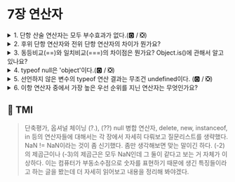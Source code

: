 # 7장 연산자

<details>

<summary> 1. 단항 산술 연산자는 모두 부수효과가 없다.(🅾️ / ❎)</summary>

```
❎
단항 산술 연산자에는 ++, --, +, - 가 있습니다.
++와 --은 부수효과가 있지만, + 과 - 은 부수효과가 없습니다.
++와 --은 값을 연산하고 재할당하는 암묵적인 할당 과정이 있지만, + 과 -은 number로 암묵적 변환한 값의 부호를 붙인 새로운 값을 리턴하기 때문입니다.
따라서 피연산자에 +과 -을 붙이면 숫자로의 타입 변환이 이루어집니다.

예를 들면, string 타입 변수 let a = '1'; 에 +a 연산은 1이라는 새로운 number 타입 값을 생성합니다.
boolean 타입인 경우, true라면 1로 false라면 0으로 타입변환을 해서 생성된 값을 리턴합니다.

숫자로 변환할 수 없는 값은 NaN이 됩니다. 예를 들면 let hello = 'hello';라고 할 경우, +hello는 NaN값을 리턴합니다.
'hello' string은 위의 a 변수의 경우처럼 암묵적 형변환을 시도했을 경우 숫자로 나타낼 수 없기 때문입니다.

숫자로의 암묵적 형변환은 boolean 데이터 타입에도 가능한데, 숫자로 형변환할 경우, false는 0, true는 1으로 변환할 수 있습니다.
예를 들어,
let a = false 일 경우, -a는 -0이 됩니다. 여기서, 단항 연산자의 순서는 먼저 number 타입으로 변환하고, 그 뒤에 부호를 붙입니다.
따라서 false를 숫자로 형변환하면 0이 되고, -을 붙이면 -0이 되는 겁니다.

let a = true일 경우에 -a는 -1입니다. 마찬가지로 true를 숫자로 변환하면 1이고, - 단항 연산자에 의해 -1이 됩니다.
```

</details>

<details>
<summary> 2. 후위 단항 연산자와 전위 단항 연산자의 차이가 뭔가요?</summary>

```
후위 단항연산자는 암묵적 할당이 먼저 일어나고 그 후에 연산이 이루지는 반면,
전위 단항 연산자는 연산을 먼저 하고, 그 값이 암묵적으로 할당됩니다.
예를 들어,

let a = 3;이라고 변수를 선언하고, let b = a++; 라고 후위 단항 연산을 하면, b의 값은 3이 되고, a의 값은 4가 됩니다.
let b = a++;을 풀어서 보면, let b = a; a+=1; 과 같습니다.

반면, let a = 3;이라고 변수를 선언하고, let b = ++a; 라고 전위 단항 연산을 하면, b의 값과 a 모두 4가 됩니다.
전위 연산자도 풀어서 보면, let b = ++a; 은 a+=1; let b = a; 입니다.
```

</details>

<details>
<summary> 3. 동등비교(==)와 일치비교(===)의 차이점은 뭔가요? Object.is()에 관해서 알고 있나요?</summary>

```
동등 비교는 단순히 값이 같은 지 평가를 하고, 일치 비교는 값이 같고, 타입 또한 같은 지 여부에 따라 true/false를 반환합니다.
== 연산자는 좌항과 우항의 타입이 일치하도록 타입변환을 시킨 후 값을 비교하는 반면, ===은 좌항과 우항의 값과 타입이 같은 지를 비교합니다.
따라서 일치비교가 더 엄격한 비교입니다.

Object.is()는 NaN 값 간의 비교와 +0과 -0 를 비교할 떄와 같이, 부동소수점을 사용해서 숫자를 나타내는 특성때문에 false로 나오는 경우에 쓰일 수 있습니다.

// 💖💖💖💖💖💖💖💖 NaN==NaN은 왜 false이고, 왜 +0 == -0은 true 일까? 해당 내용을 더 파보자! 💖💖💖💖💖💖💖💖


```

</details>

<details>
<summary> 4. typeof null은 'object'이다.(🅾️ / ❎)</summary>

```
🅾️
null은 null 타입이지만 typeof 연산시에 object를 반환한다.
따라서, null임을 확인하고 싶을 경우 === 연산자를 사용한다.

```

</details>

<details>
<summary> 5. 선언하지 않은 변수의 typeof 연산 결과는 무조건 undefined이다. (🅾️ / ❎)</summary>

```
❎
일반적으로, 선언하지 않은 변수의 typeof 연산 결과는 에러가 아니라 undefined입니다.
하지만, 전역 객체의 속성에 접근한 경우에는 object 타입이 반환될 수 있습니다.
예를 들어, 웹브라우저의 전역 객체는 window입니다.
만약 typeof localStorage를 콘솔로 찍어보면 object 타입임으로 알 수 있습니다.
이는 체이닝에 의해서, 현재 실행 컨텍스트에는 해당 변수 선언을 찾지 못했기 때문에,
상위의 컨텍스트로 올라가다 최상위의 global에서 해당 객체의 타입을 반환한 것입니다.
```

</details>

<details>
<summary> 6. 이항 연산자 중에서 가장 높은 우선 순위를 지닌 연산자는 무엇인가요? </summary>

```
`**` 지수 연산자가 이항 연산자 중에서 제일 우선 순위가 높습니다.
```

</details>

## 💭 TMI

> 단축평가, 옵셔널 체이닝 (?.), (??) null 병합 연산자, delete, new, instanceof, in 등의 연산자들에 대해서는 각 장에서 자세히 다뤄보고 질문리스트를 생략했다. NaN != NaN이라는 것이 좀 신기했다. 좀만 생각해보면 맞는 말이긴 하다. (-2)의 제곱근이나 (-3)의 제곱근은 모두 NaN인데 그 둘이 같다고 보는 거 자체가 이상하다. 이는 컴퓨터가 부동소수점으로 숫자를 표현하기 때문에 생긴 특징들이라고 하는 글을 봤는데 더 자세히 읽어보고 내용을 정리해 봐야겠다.
